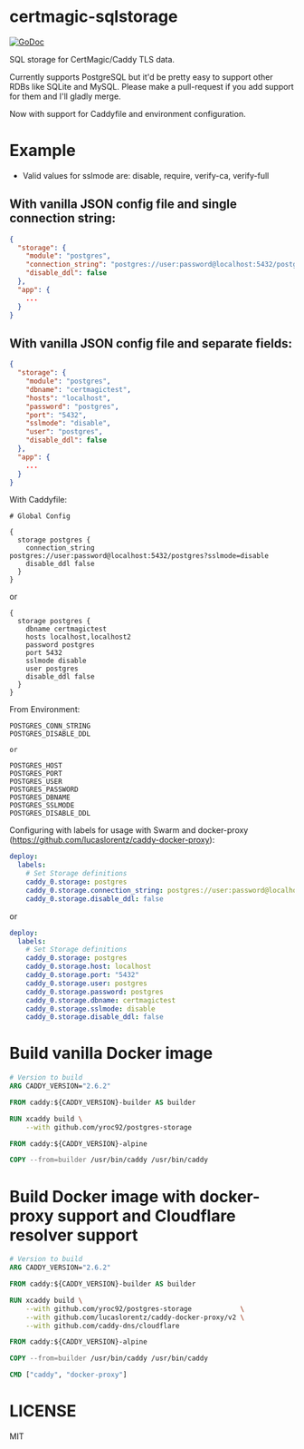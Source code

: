 # certmagic-sqlstorage

[![GoDoc](https://godoc.org/github.com/yroc92/certmagic-sqlstorage?status.svg)](https://godoc.org/github.com/yroc92/certmagic-sqlstorage)

SQL storage for CertMagic/Caddy TLS data.

Currently supports PostgreSQL but it'd be pretty easy to support other RDBs like
SQLite and MySQL. Please make a pull-request if you add support for them and I'll
gladly merge.

Now with support for Caddyfile and environment configuration.

# Example
- Valid values for sslmode are: disable, require, verify-ca, verify-full

## With vanilla JSON config file and single connection string:
```json
{
  "storage": {
    "module": "postgres",
    "connection_string": "postgres://user:password@localhost:5432/postgres?sslmode=disable",
    "disable_ddl": false
  },
  "app": {
    ...
  }
}
```

## With vanilla JSON config file and separate fields:
```json
{
  "storage": {
    "module": "postgres",
    "dbname": "certmagictest",
    "hosts": "localhost",
    "password": "postgres",
    "port": "5432",
    "sslmode": "disable",
    "user": "postgres",
    "disable_ddl": false
  },
  "app": {
    ...
  }
}
```

With Caddyfile:
```Caddyfile
# Global Config

{
  storage postgres {
    connection_string postgres://user:password@localhost:5432/postgres?sslmode=disable
    disable_ddl false
  }
}
```
or 
```Caddyfile
{
  storage postgres {
    dbname certmagictest
    hosts localhost,localhost2
    password postgres
    port 5432
    sslmode disable
    user postgres
    disable_ddl false
  }
}
```

From Environment:
```text
POSTGRES_CONN_STRING
POSTGRES_DISABLE_DDL

or

POSTGRES_HOST
POSTGRES_PORT
POSTGRES_USER
POSTGRES_PASSWORD
POSTGRES_DBNAME
POSTGRES_SSLMODE
POSTGRES_DISABLE_DDL
```

Configuring with labels for usage with Swarm and docker-proxy (https://github.com/lucaslorentz/caddy-docker-proxy):
```yaml
deploy:
  labels:
    # Set Storage definitions
    caddy_0.storage: postgres
    caddy_0.storage.connection_string: postgres://user:password@localhost:5432/postgres?sslmode=disable
    caddy_0.storage.disable_ddl: false
```
or
```yaml
deploy:
  labels:
    # Set Storage definitions
    caddy_0.storage: postgres
    caddy_0.storage.host: localhost
    caddy_0.storage.port: "5432"
    caddy_0.storage.user: postgres
    caddy_0.storage.password: postgres
    caddy_0.storage.dbname: certmagictest
    caddy_0.storage.sslmode: disable
    caddy_0.storage.disable_ddl: false
```

# Build vanilla Docker image
```Dockerfile
# Version to build
ARG CADDY_VERSION="2.6.2"

FROM caddy:${CADDY_VERSION}-builder AS builder

RUN xcaddy build \
    --with github.com/yroc92/postgres-storage

FROM caddy:${CADDY_VERSION}-alpine

COPY --from=builder /usr/bin/caddy /usr/bin/caddy
```

# Build Docker image with docker-proxy support and Cloudflare resolver support
```Dockerfile
# Version to build
ARG CADDY_VERSION="2.6.2"

FROM caddy:${CADDY_VERSION}-builder AS builder

RUN xcaddy build \
    --with github.com/yroc92/postgres-storage            \
    --with github.com/lucaslorentz/caddy-docker-proxy/v2 \
    --with github.com/caddy-dns/cloudflare

FROM caddy:${CADDY_VERSION}-alpine

COPY --from=builder /usr/bin/caddy /usr/bin/caddy

CMD ["caddy", "docker-proxy"]
```

# LICENSE

MIT
